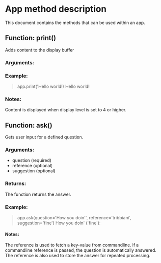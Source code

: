 # App method description
This document contains the methods that can be used within an app.

## Function: print()
Adds content to the display buffer
### Arguments:
### Example:
> app.print('Hello world!)
Hello world!
### Notes:
Content is displayed when display level is set to 4 or higher. 


## Function: ask()
Gets user input for a defined question.
### Arguments:
- question (required)
- reference (optional)
- suggestion (optional)
### Returns:
The function returns the answer.
### Example:
> app.ask(question='How you doin\'', reference='tribbiani', suggestion='fine')
How you doin' ('fine'): 
#### Notes:
The reference is used to fetch a key-value from commandline. If a commandline reference is passed, the question is automatically answered.
The reference is also used to store the answer for repeated processing.



